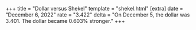 +++
title = "Dollar versus Shekel"
template = "shekel.html"
[extra]
date = "December  6, 2022"
rate = "3.422"
delta = "On December  5, the dollar was 3.401. The dollar became 0.603% stronger."
+++
